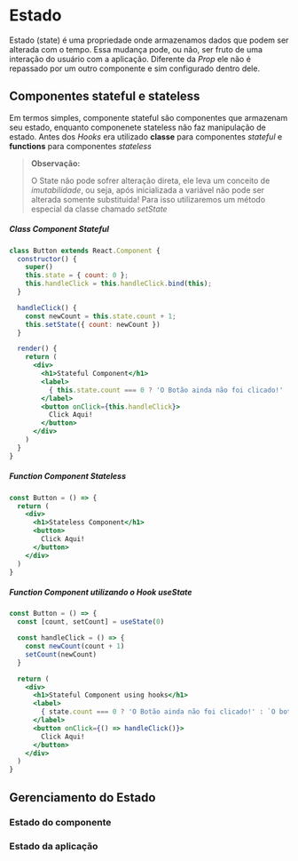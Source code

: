 # Estado

Estado (state) é uma propriedade onde armazenamos dados que podem ser alterada com o tempo. Essa mudança pode, ou não, ser fruto de uma interação do usuário com a aplicação.
Diferente da _Prop_ ele não é repassado por um outro componente e sim configurado dentro dele.

## Componentes stateful e stateless

Em termos simples, componente stateful são componentes que armazenam seu estado, enquanto componenete stateless não faz manipulação de estado.
Antes dos _Hooks_ era utilizado **classe** para componentes _stateful_ e **functions** para componentes _stateless_

> **Observação:**
>
> O State não pode sofrer alteração direta, ele leva um conceito de _imutabilidade_, ou seja, após inicializada a variável não pode ser alterada somente substituída!
> Para isso utilizaremos um método especial da classe chamado _setState_

##### Class Component Stateful

```jsx
class Button extends React.Component {
  constructor() {
    super()
    this.state = { count: 0 };
    this.handleClick = this.handleClick.bind(this);
  }

  handleClick() {
    const newCount = this.state.count + 1;
    this.setState({ count: newCount })
  }

  render() {
    return (
      <div>
        <h1>Stateful Component</h1>
        <label>
          { this.state.count === 0 ? 'O Botão ainda não foi clicado!' : `O botão foi clicado ${this.state.count}x`}
        </label>
        <button onClick={this.handleClick}>
          Click Aqui!
        </button>
      </div>
    )
  }
}

```

##### Function Component Stateless

```jsx
const Button = () => {
  return (
    <div>
      <h1>Stateless Component</h1>
      <button>
        Click Aqui!
      </button>
    </div>
  )
}
```

##### Function Component utilizando o Hook _useState_

```jsx
const Button = () => {
  const [count, setCount] = useState(0)

  const handleClick = () => {
    const newCount(count + 1)
    setCount(newCount)
  }

  return (
    <div>
      <h1>Stateful Component using hooks</h1>
      <label>
        { state.count === 0 ? 'O Botão ainda não foi clicado!' : `O botão foi clicado ${state.count}x`}
      </label>
      <button onClick={() => handleClick()}>
        Click Aqui!
      </button>
    </div>
  )
}
```

## Gerenciamento do Estado

### Estado do componente

### Estado da aplicação
